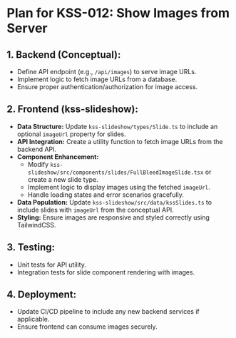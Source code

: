 # Plan for KSS-012: Show Images from Server

## 1. Backend (Conceptual):
*   Define API endpoint (e.g., `/api/images`) to serve image URLs.
*   Implement logic to fetch image URLs from a database.
*   Ensure proper authentication/authorization for image access.

## 2. Frontend (kss-slideshow):
*   **Data Structure:** Update `kss-slideshow/types/Slide.ts` to include an optional `imageUrl` property for slides.
*   **API Integration:** Create a utility function to fetch image URLs from the backend API.
*   **Component Enhancement:**
    *   Modify `kss-slideshow/src/components/slides/FullBleedImageSlide.tsx` or create a new slide type.
    *   Implement logic to display images using the fetched `imageUrl`.
    *   Handle loading states and error scenarios gracefully.
*   **Data Population:** Update `kss-slideshow/src/data/kssSlides.ts` to include slides with `imageUrl` from the conceptual API.
*   **Styling:** Ensure images are responsive and styled correctly using TailwindCSS.

## 3. Testing:
*   Unit tests for API utility.
*   Integration tests for slide component rendering with images.

## 4. Deployment:
*   Update CI/CD pipeline to include any new backend services if applicable.
*   Ensure frontend can consume images securely.
